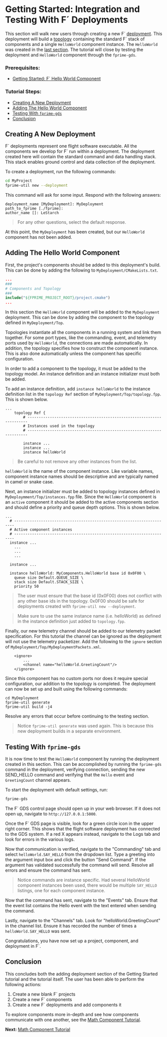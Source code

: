 # Getting Started: Integration and Testing With F´ Deployments

This section will walk new users through creating a new F´ [deployment](./Tutorial.md#deployment). This deployment will
build a [topology](./Tutorial.md#topology) containing the standard F´ stack of components and a single `HelloWorld`
component instance. The `HelloWorld` was created  in the [last section](./HelloWorld.md). The tutorial will close by
testing the deployment and `HelloWorld` component through the `fprime-gds`.

### Prerequisites:
- [Getting Started: F´ Hello World Component](./HelloWorld.md)

### Tutorial Steps:
- [Creating A New Deployment](#creating-a-new-deployment)
- [Adding The Hello World Component](#adding-the-hello-world-component)
- [Testing With `fprime-gds`](#testing-with-fprime-gds)
- [Conclusion](#conclusion)

## Creating A New Deployment

F´ deployments represent one flight software executable. All the components we develop for F´ run within a deployment.
The deployment created here will contain the standard command and data handling stack. This stack enables
ground control and data collection of the deployment.

To create a deployment, run the following commands:
```bash
cd MyProject
fprime-util new --deployment
```
This command will ask for some input. Respond with the following answers:

```
deployment_name [MyDeployment]: MyDeployment
path_to_fprime [./fprime]: 
author_name []: LeStarch
```

> For any other questions, select the default response.

At this point, the `MyDeployment` has been created, but our `HelloWorld` component has not been added.

## Adding The Hello World Component

First, the project's components should be added to this deployment's build. This can be done by adding the following
to `MyDeployment/CMakeLists.txt`.

```cmake
...
###
# Components and Topology
###
include("${FPRIME_PROJECT_ROOT}/project.cmake")
...
```

In this section the `HelloWorld` component will be added to the `MyDeployment` deployment. This can be done by adding
the component to the topology defined in `MyDeployment/Top`. 

Topologies instantiate all the components in a running system and link them together. For some port types, like the
commanding, event, and telemetry ports used by `HelloWorld`, the connections are made automatically. In addition, the
topology specifies how to construct the component instance. This is also done automatically unless the component has
specific configuration.

In order to add a component to the topology, it must be added to the topology model. An instance definition and an
instance initializer must both be added.

To add an instance definition, add `instance helloWorld` to the instance definition list in the `topology Ref` section
of `MyDeployment/Top/topology.fpp`. This is shown below.

```
...
    topology Ref {
        # ----------------------------------------------------------------------
        # Instances used in the topology
        # ----------------------------------------------------------------------
        
        instance ...
        instance ...
        instance helloWorld
```
> Be careful to not remove any other instances from the list.

`helloWorld` is the name of the component instance. Like variable names, component instance names should be descriptive
and are typically named in camel or snake case.

Next, an instance initializer must be added to topology instances defined in `MyDeploymment/Top/instances.fpp` file.
Since the `HelloWorld` component is an `active` component it should be added to the active components section and should
define a priority and queue depth options.  This is shown below.

```
...
  # ----------------------------------------------------------------------
  # Active component instances
  # ----------------------------------------------------------------------
  instance ...
    ...
    ...
    ...
    
  instance ...
  
  instance helloWorld: MyComponents.HelloWorld base id 0x0F00 \
    queue size Default.QUEUE_SIZE \
    stack size Default.STACK_SIZE \
    priority 50
```
> The user must ensure that the base id (0x0F00) does not conflict with any other base ids in the topology. 0x0F00
> should be safe for deployments created with `fprime-util new --deployment`.

> Make sure to use the same instance name (i.e. helloWorld) as defined in the instance definition just added to
> `topology.fpp`.

Finally, our new telemetry channel should be added to our telemetry packet specification. For this tutorial the
channel can be ignored as the deployment will not use the telemetry packetizer. Add the following to the `ignore`
section of `MyDeployment/Top/MyDeploymentPackets.xml`.

```
    <ignore>
        ...
        <channel name="helloWorld.GreetingCount"/>
    </ignore>
```

Since this component has no custom ports nor does it require special configuration, our addition to the topology is
completed. The deployment can now be set up and built using the following commands:

```
cd MyDeployment
fprime-util generate
fprime-util build -j4
```
Resolve any errors that occur before continuing to the testing section.

> Notice `fprime-util generate` was used again. This is because this new deployment builds in a separate environment.

## Testing With `fprime-gds`

It is now time to test the `HelloWorld` component by running the deployment created in this section. This can be
accomplished by running the `fprime-gds` command in the deployment, verifying connection, sending the new SEND_HELLO
command and verifying that the `Hello` event and `GreetingCount` channel appears.

To start the deployment with default settings, run:
```bash
fprime-gds
```

The F´ GDS control page should open up in your web browser. If it does not open up, navigate to `http://127.0.0.1:5000`.

Once the F´ GDS page is visible, look for a green circle icon in the upper right corner. This shows that the flight
software deployment has connected to the GDS system. If a red X appears instead, navigate to the Logs tab and look for
errors in the various logs.

Now that communication is verified, navigate to the "Commanding" tab and select `helloWorld.SAY_HELLO` from the
dropdown list. Type a greeting into the argument input box and click the button "Send Command". If the argument has
validated successfully the command will send. Resolve all errors and ensure the command has sent.

> Notice commands are instance specific. Had several HelloWorld component instances been used, there would be multiple
> `SAY_HELLO` listings, one for each component instance.

Now that the command has sent, navigate to the "Events" tab. Ensure that the event list contains the Hello event with
the text entered when sending the command.

Lastly, navigate to the "Channels" tab. Look for "helloWorld.GreetingCount" in the channel list. Ensure it has recorded
the number of times a `helloWorld.SAY_HELLO` was sent.

Congratulations, you have now set up a project, component, and deployment in F´.

## Conclusion

This concludes both the adding deployment section of the Getting Started tutorial and the tutorial itself. The user has
been able to perform the following actions:

1. Create a new blank F´ projects
2. Create a new F´ components
3. Create a new F´ deployments and add components it

To explore components more in-depth and see how components communicate with one another, see the
[Math Component Tutorial](../MathComponent/Tutorial.md).

**Next:** [Math Component Tutorial](./fprime-tutorial-math-component)

